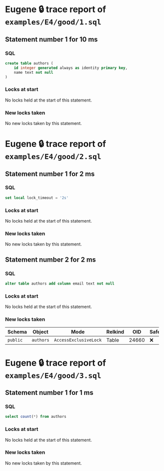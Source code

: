 # Eugene 🔒 trace report of `examples/E4/good/1.sql`

## Statement number 1 for 10 ms

### SQL

```sql
create table authors (
    id integer generated always as identity primary key,
    name text not null
)
```

### Locks at start

No locks held at the start of this statement.

### New locks taken

No new locks taken by this statement.



# Eugene 🔒 trace report of `examples/E4/good/2.sql`

## Statement number 1 for 2 ms

### SQL

```sql
set local lock_timeout = '2s'
```

### Locks at start

No locks held at the start of this statement.

### New locks taken

No new locks taken by this statement.


## Statement number 2 for 2 ms

### SQL

```sql
alter table authors add column email text not null
```

### Locks at start

No locks held at the start of this statement.

### New locks taken

| Schema | Object | Mode | Relkind | OID | Safe |
|--------|--------|------|---------|-----|------|
| `public` | `authors` | `AccessExclusiveLock` | Table | 24660 | ❌ |


# Eugene 🔒 trace report of `examples/E4/good/3.sql`

## Statement number 1 for 1 ms

### SQL

```sql
select count(*) from authors
```

### Locks at start

No locks held at the start of this statement.

### New locks taken

No new locks taken by this statement.


